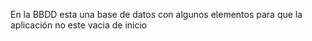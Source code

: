 En la BBDD esta una base de datos con algunos elementos para que la aplicación no este vacia de inicio
